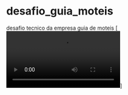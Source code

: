 # desafio_guia_moteis
desafio  tecnico da empresa guia de moteis
[![Demonstração do Projeto](file:///home/jose/V%C3%ADdeos/Grava%C3%A7%C3%B5es%20de%20tela/Grava%C3%A7%C3%A3o%20de%20tela%20de%202025-02-17%2023-50-29.mp4)]
